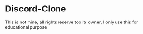 # Discord-Clone

This is not mine, all rights reserve too its owner, I only use this for educational purpose 
